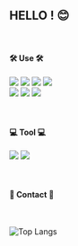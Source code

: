 ## HELLO ! 😊

<br>

#### 🛠️  Use  🛠️
<img src="https://img.shields.io/badge/JAVA-FF3333?style=for-the-badge&logo=CoffeeScript&logoColor=white">   <img src="https://img.shields.io/badge/SpringBoot-6DB33F?style=for-the-badge&logo=Spring Boot&logoColor=white"> 
<img src="https://img.shields.io/badge/JPA-FE5F50?style=for-the-badge&logo=amazondynamodb&logoColor=white"> <img src="https://img.shields.io/badge/MyBatis-EF2D5E?style=for-the-badge&logo=bevy&logoColor=white"> 
<br>
<img src="https://img.shields.io/badge/Thymeleaf-005F0F?style=for-the-badge&logo=thymeleaf&logoColor=white"> <img src="https://img.shields.io/badge/JSP-FF3333?style=for-the-badge&logo=CoffeeScript&logoColor=white">
<img src="https://img.shields.io/badge/HTML/CSS-E34F26?style=for-the-badge&logo=html5&logoColor=white">

<br>

#### 💻  Tool  💻
<img src="https://img.shields.io/badge/Intellij IDEA-000000?style=for-the-badge&logo=intellijidea&logoColor=white"> <img src="https://img.shields.io/badge/Eclipse IDE-2C2255?style=for-the-badge&logo=eclipseide&logoColor=white"> 

<br>

#### 📧  Contact  📧

 <br>

![Top Langs](https://github-readme-stats.vercel.app/api/top-langs/?username=DPODW&layout=compact)

